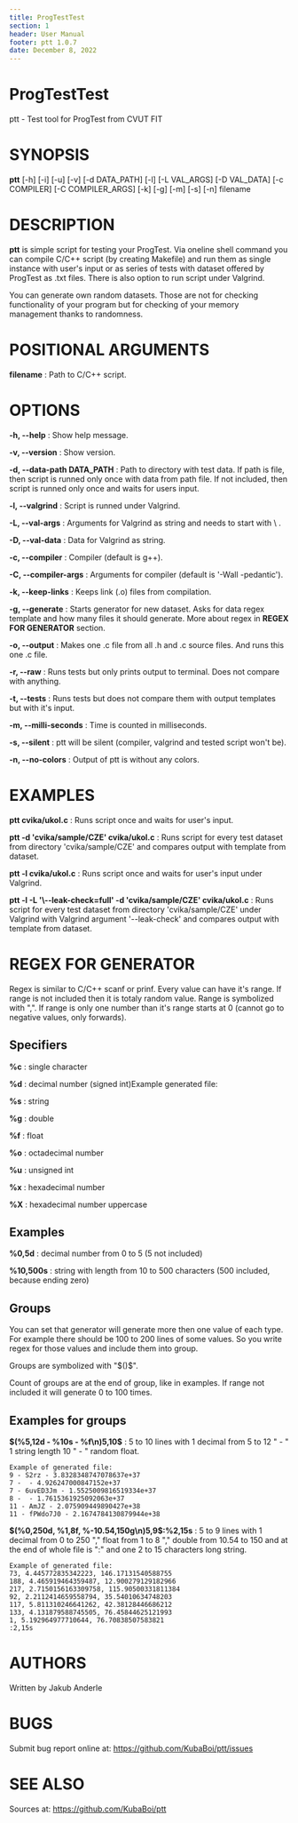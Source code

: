 ```yaml
---
title: ProgTestTest
section: 1
header: User Manual
footer: ptt 1.0.7
date: December 8, 2022
---
```


# ProgTestTest
ptt - Test tool for ProgTest from CVUT FIT

# SYNOPSIS
**ptt** [-h] [-i] [-u] [-v] [-d DATA_PATH] [-l] [-L VAL_ARGS] [-D VAL_DATA] [-c COMPILER] [-C COMPILER_ARGS] [-k] [-g] [-m] [-s] [-n] filename

# DESCRIPTION
**ptt** is simple script for testing your ProgTest. Via oneline shell command you can compile C/C++ script (by creating Makefile) and run them as single instance with user's input or as series of tests with dataset offered by ProgTest as .txt files. There is also option to run script under Valgrind.

You can generate own random datasets. Those are not for checking functionality of your program but for checking of your memory management thanks to randomness.

# POSITIONAL ARGUMENTS
**filename**
: Path to C/C++ script.

# OPTIONS
**-h, --help**
: Show help message.

**-v, --version**
: Show version.

**-d, --data-path DATA_PATH** 
: Path to directory with test data. If path is file, then script is runned only once with data from path file. If not included, then script is runned only once and waits for users input.

**-l, --valgrind**
: Script is runned under Valgrind.

**-L, --val-args**
: Arguments for Valgrind as string and needs to start with \ .

**-D, --val-data**
: Data for Valgrind as string.

**-c, --compiler**
: Compiler (default is g++).

**-C, --compiler-args**
: Arguments for compiler (default is '-Wall -pedantic').

**-k, --keep-links**
: Keeps link (.o) files from compilation.

**-g, --generate**
: Starts generator for new dataset. Asks for data regex template and how many files it should generate. More about regex in **REGEX FOR GENERATOR** section.

**-o, --output**
: Makes one .c file from all .h and .c source files. And runs this one .c file.

**-r, --raw**
: Runs tests but only prints output to terminal. Does not compare with anything.

**-t, --tests**
: Runs tests but does not compare them with output templates but with it's input.

**-m, --milli-seconds**
: Time is counted in milliseconds.

**-s, --silent**
: ptt will be silent (compiler, valgrind and tested script won't be).

**-n, --no-colors**
: Output of ptt is without any colors.

# EXAMPLES
**ptt cvika/ukol.c**
: Runs script once and waits for user's input.

**ptt -d 'cvika/sample/CZE' cvika/ukol.c**
: Runs script for every test dataset from directory 'cvika/sample/CZE' and compares output with template from dataset.

**ptt -l cvika/ukol.c**
: Runs script once and waits for user's input under Valgrind.

**ptt -l -L '\\--leak-check=full' -d 'cvika/sample/CZE' cvika/ukol.c**
: Runs script for every test dataset from directory 'cvika/sample/CZE' under Valgrind with Valgrind argument '--leak-check' and compares output with template from dataset.

# REGEX FOR GENERATOR
Regex is similar to C/C++ scanf or prinf. Every value can have it's range. If range is not included then it is totaly random value. Range is symbolized with ",". If range is only one number than it's range starts at 0 (cannot go to negative values, only forwards).

## Specifiers

**%c**
: single character

**%d**
: decimal number (signed int)Example generated file:


**%s**
: string

**%g**
: double

**%f**
: float

**%o**
: octadecimal number 

**%u**
: unsigned int 

**%x**
: hexadecimal number 

**%X**
: hexadecimal number uppercase 

## Examples

**%0,5d**
: decimal number from 0 to 5 (5 not included)

**%10,500s**
: string with length from 10 to 500 characters (500 included, because ending zero)

## Groups
You can set that generator will generate more then one value of each type. For example there should be 100 to 200 lines of some values. So you write regex for those values and include them into group.

Groups are symbolized with "\$()\$".

Count of groups are at the end of group, like in examples. If range not included it will generate 0 to 100 times.

## Examples for groups

**\$(%5,12d - %10s - %f\\n)5,10\$**
: 5 to 10 lines with 1 decimal from 5 to 12 " - " 1 string length 10 " - " random float.
```
Example of generated file:
9 - S2rz - 3.8328348747078637e+37
7 -  - 4.926247000847152e+37
7 - 6uvED3Jm - 1.5525009816519334e+37
8 -  - 1.7615361925092063e+37
11 - AmJZ - 2.075909449890427e+38
11 - fPWdo7J0 - 2.1674784130879944e+38
```


**\$(%0,250d, %1,8f, %-10.54,150g\\n)5,9\$:%2,15s**
: 5 to 9 lines with 1 decimal from 0 to 250 "," float from 1 to 8 "," double from 10.54 to 150 and at the end of whole file is ":" and one 2 to 15 characters long string.
```
Example of generated file:
73, 4.445772835342223, 146.17131540588755
188, 4.465919464359487, 12.900279129182966
217, 2.7150156163309758, 115.90500331811384
92, 2.2112414659558794, 35.54010634748203
117, 5.811310246641262, 42.38128446686212
133, 4.131879588745505, 76.45844625121993
1, 5.192964977710644, 76.70838507583821
:2,15s  
```

# AUTHORS
Written by Jakub Anderle

# BUGS
Submit bug report online at: <https://github.com/KubaBoi/ptt/issues>

# SEE ALSO
Sources at: <https://github.com/KubaBoi/ptt>
